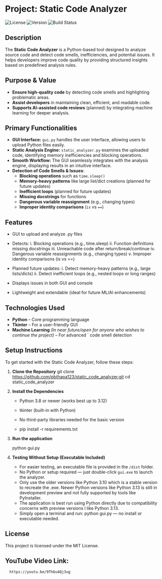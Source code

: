 # Project: Static Code Analyzer

![License](https://img.shields.io/badge/license-MIT-blue.svg)
![Version](https://img.shields.io/badge/version-1.0.0-green.svg)
![Build Status](https://img.shields.io/badge/build-passing-brightgreen.svg)

## Description
The **Static Code Analyzer** is a Python-based tool designed to analyze source code and detect code smells, inefficiencies, and potential issues. It helps developers improve code quality by providing structured insights based on predefined analysis rules.


## Purpose & Value
- **Ensure high-quality code** by detecting code smells and highlighting problematic areas.
- **Assist developers** in maintaining clean, efficient, and readable code.
- **Supports AI-assisted code reviews** (planned) by integrating machine learning for deeper analysis.


## Primary Functionalities
- **GUI Interface:** `gui.py` handles the user interface, allowing users to upload Python files easily.
- **Static Analysis Engine:** `static_analyzer.py` examines the uploaded code, identifying memory inefficiencies 
    and blocking operations.
- **Smooth Workflow:** The GUI seamlessly integrates with the analysis engine, displaying results in an intuitive 
                       interface.
- **Detection of Code Smells & Issues**:
  - **Blocking operations** such as `time.sleep()`
  - **Memory-heavy patterns** like large list/dict creations (planned for future updates)
  - **Inefficient loops** (planned for future updates)
  - **Missing docstrings** for functions
  - **Dangerous variable reassignment** (e.g., changing types)
  - **Improper identity comparisons** (`is` vs `==`)


## Features
   - GUI to upload and analyze .py files

   - Detects:
     i. Blocking operations (e.g., time.sleep)
     ii. Function definitions missing docstrings
     iii. Unreachable code after return/break/continue
     iv. Dangerous variable reassignments (e.g., changing types)
     v. Improper identity comparisons (is vs ==)

   - Planned future updates:
     i. Detect memory-heavy patterns (e.g., large lists/dicts)
     ii. Detect inefficient loops (e.g., nested loops or long ranges)

   - Displays issues in both GUI and console

   - Lightweight and extendable (ideal for future ML/AI enhancements)


## Technologies Used
- **Python** – Core programming language
- **Tkinter** – For a user-friendly GUI
- **Machine Learning** *(In near future/open for anyone who wishes to continue the project)* – For advanced       `                        code smell detection


## Setup Instructions

To get started with the Static Code Analyzer, follow these steps:

1. **Clone the Repository**
   git clone https://github.com/pbthapa123/static_code_analyzer.git
   cd static_code_analyzer

2. **Install the Dependencies**
     - Python 3.8 or newer (works best up to 3.12)

     - tkinter (built-in with Python)

     - No third-party libraries needed for the basic version

     - pip install -r requirements.txt
    
3. **Run the application**

      python gui.py

4. **Testing Without Setup (Executable Included)**

     - For easier testing, an executable file is provided in the `/dist` folder.
     - No Python or setup required — just double-click `gui.exe` to launch the analyzer.
     - Only use the older versions like Python 3.10 which is a stable version to recreate the .exe. Newer 
       Python versions like Python 3.13 is still in development preview and not fully supported by tools like 
       PyInstaller.
     - The application is best run using Python directly due to compatibility concerns with preview versions l 
       like Python 3.13.
     - Simply open a terminal and run: python gui.py — no install or executable needed.


## License
This project is licensed under the MIT License. 


##  YouTube Video Link:
   
      https://youtu.be/9Th6u4Qj3ug
     
